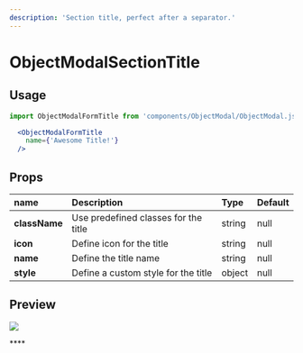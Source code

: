 ```yaml
---
description: 'Section title, perfect after a separator.'
---
```


# ObjectModalSectionTitle

## Usage

```jsx
import ObjectModalFormTitle from 'components/ObjectModal/ObjectModal.js';
```

```jsx
  <ObjectModalFormTitle
    name={'Awesome Title!'}
  />
```

## Props

| **name** | **Description** | **Type** | **Default** |
| :--- | :--- | :--- | :--- |
| **className** | Use predefined classes for the title | string | null |
| **icon** | Define icon for the title | string | null |
| **name** | Define the title name | string | null |
| **style** | Define a custom style for the title | object | null |

## Preview

![](../../../.gitbook/assets/capture-decran-de-2020-07-17-17-58-03.png)

\*\*\*\*

